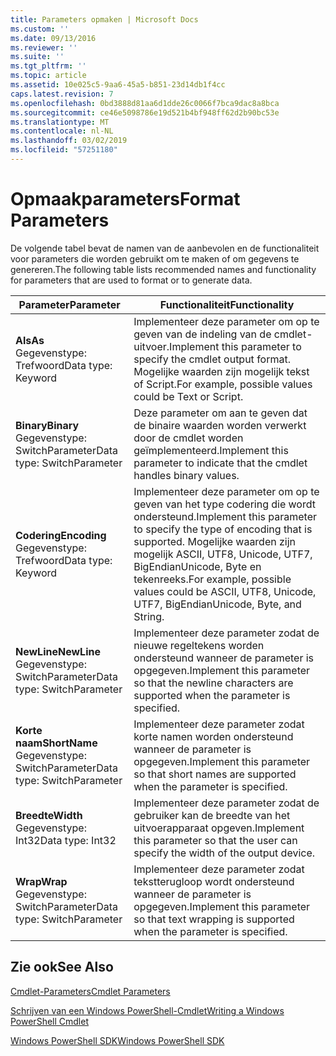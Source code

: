 ```yaml
---
title: Parameters opmaken | Microsoft Docs
ms.custom: ''
ms.date: 09/13/2016
ms.reviewer: ''
ms.suite: ''
ms.tgt_pltfrm: ''
ms.topic: article
ms.assetid: 10e025c5-9aa6-45a5-b851-23d14db1f4cc
caps.latest.revision: 7
ms.openlocfilehash: 0bd3888d81aa6d1dde26c0066f7bca9dac8a8bca
ms.sourcegitcommit: ce46e5098786e19d521b4bf948ff62d2b90bc53e
ms.translationtype: MT
ms.contentlocale: nl-NL
ms.lasthandoff: 03/02/2019
ms.locfileid: "57251180"
---
```

# <a name="format-parameters"></a><span data-ttu-id="697bc-102">Opmaakparameters</span><span class="sxs-lookup"><span data-stu-id="697bc-102">Format Parameters</span></span>

<span data-ttu-id="697bc-103">De volgende tabel bevat de namen van de aanbevolen en de functionaliteit voor parameters die worden gebruikt om te maken of om gegevens te genereren.</span><span class="sxs-lookup"><span data-stu-id="697bc-103">The following table lists recommended names and functionality for parameters that are used to format or to generate data.</span></span>

|<span data-ttu-id="697bc-104">Parameter</span><span class="sxs-lookup"><span data-stu-id="697bc-104">Parameter</span></span>|<span data-ttu-id="697bc-105">Functionaliteit</span><span class="sxs-lookup"><span data-stu-id="697bc-105">Functionality</span></span>|
|---|---|
|<span data-ttu-id="697bc-106">**Als**</span><span class="sxs-lookup"><span data-stu-id="697bc-106">**As**</span></span><br><span data-ttu-id="697bc-107">Gegevenstype: Trefwoord</span><span class="sxs-lookup"><span data-stu-id="697bc-107">Data type: Keyword</span></span>|<span data-ttu-id="697bc-108">Implementeer deze parameter om op te geven van de indeling van de cmdlet-uitvoer.</span><span class="sxs-lookup"><span data-stu-id="697bc-108">Implement this parameter to specify the cmdlet output format.</span></span> <span data-ttu-id="697bc-109">Mogelijke waarden zijn mogelijk tekst of Script.</span><span class="sxs-lookup"><span data-stu-id="697bc-109">For example, possible values could be Text or Script.</span></span>|
|<span data-ttu-id="697bc-110">**Binary**</span><span class="sxs-lookup"><span data-stu-id="697bc-110">**Binary**</span></span><br><span data-ttu-id="697bc-111">Gegevenstype: SwitchParameter</span><span class="sxs-lookup"><span data-stu-id="697bc-111">Data type: SwitchParameter</span></span>|<span data-ttu-id="697bc-112">Deze parameter om aan te geven dat de binaire waarden worden verwerkt door de cmdlet worden geïmplementeerd.</span><span class="sxs-lookup"><span data-stu-id="697bc-112">Implement this parameter to indicate that the cmdlet handles binary values.</span></span>|
|<span data-ttu-id="697bc-113">**Codering**</span><span class="sxs-lookup"><span data-stu-id="697bc-113">**Encoding**</span></span><br><span data-ttu-id="697bc-114">Gegevenstype: Trefwoord</span><span class="sxs-lookup"><span data-stu-id="697bc-114">Data type: Keyword</span></span>|<span data-ttu-id="697bc-115">Implementeer deze parameter om op te geven van het type codering die wordt ondersteund.</span><span class="sxs-lookup"><span data-stu-id="697bc-115">Implement this parameter to specify the type of encoding that is supported.</span></span> <span data-ttu-id="697bc-116">Mogelijke waarden zijn mogelijk ASCII, UTF8, Unicode, UTF7, BigEndianUnicode, Byte en tekenreeks.</span><span class="sxs-lookup"><span data-stu-id="697bc-116">For example, possible values could be ASCII, UTF8, Unicode, UTF7, BigEndianUnicode, Byte, and String.</span></span>|
|<span data-ttu-id="697bc-117">**NewLine**</span><span class="sxs-lookup"><span data-stu-id="697bc-117">**NewLine**</span></span><br><span data-ttu-id="697bc-118">Gegevenstype: SwitchParameter</span><span class="sxs-lookup"><span data-stu-id="697bc-118">Data type: SwitchParameter</span></span>|<span data-ttu-id="697bc-119">Implementeer deze parameter zodat de nieuwe regeltekens worden ondersteund wanneer de parameter is opgegeven.</span><span class="sxs-lookup"><span data-stu-id="697bc-119">Implement this parameter so that the newline characters are supported when the parameter is specified.</span></span>|
|<span data-ttu-id="697bc-120">**Korte naam**</span><span class="sxs-lookup"><span data-stu-id="697bc-120">**ShortName**</span></span><br><span data-ttu-id="697bc-121">Gegevenstype: SwitchParameter</span><span class="sxs-lookup"><span data-stu-id="697bc-121">Data type: SwitchParameter</span></span>|<span data-ttu-id="697bc-122">Implementeer deze parameter zodat korte namen worden ondersteund wanneer de parameter is opgegeven.</span><span class="sxs-lookup"><span data-stu-id="697bc-122">Implement this parameter so that short names are supported when the parameter is specified.</span></span>|
|<span data-ttu-id="697bc-123">**Breedte**</span><span class="sxs-lookup"><span data-stu-id="697bc-123">**Width**</span></span><br><span data-ttu-id="697bc-124">Gegevenstype: Int32</span><span class="sxs-lookup"><span data-stu-id="697bc-124">Data type: Int32</span></span>|<span data-ttu-id="697bc-125">Implementeer deze parameter zodat de gebruiker kan de breedte van het uitvoerapparaat opgeven.</span><span class="sxs-lookup"><span data-stu-id="697bc-125">Implement this parameter so that the user can specify the width of the output device.</span></span>|
|<span data-ttu-id="697bc-126">**Wrap**</span><span class="sxs-lookup"><span data-stu-id="697bc-126">**Wrap**</span></span><br><span data-ttu-id="697bc-127">Gegevenstype: SwitchParameter</span><span class="sxs-lookup"><span data-stu-id="697bc-127">Data type: SwitchParameter</span></span>|<span data-ttu-id="697bc-128">Implementeer deze parameter zodat tekstterugloop wordt ondersteund wanneer de parameter is opgegeven.</span><span class="sxs-lookup"><span data-stu-id="697bc-128">Implement this parameter so that text wrapping is supported when the parameter is specified.</span></span>|
## <a name="see-also"></a><span data-ttu-id="697bc-129">Zie ook</span><span class="sxs-lookup"><span data-stu-id="697bc-129">See Also</span></span>

[<span data-ttu-id="697bc-130">Cmdlet-Parameters</span><span class="sxs-lookup"><span data-stu-id="697bc-130">Cmdlet Parameters</span></span>](./cmdlet-parameters.md)

[<span data-ttu-id="697bc-131">Schrijven van een Windows PowerShell-Cmdlet</span><span class="sxs-lookup"><span data-stu-id="697bc-131">Writing a Windows PowerShell Cmdlet</span></span>](./writing-a-windows-powershell-cmdlet.md)

[<span data-ttu-id="697bc-132">Windows PowerShell SDK</span><span class="sxs-lookup"><span data-stu-id="697bc-132">Windows PowerShell SDK</span></span>](../windows-powershell-reference.md)
